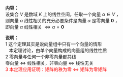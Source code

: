 **内容：**    
设集合 $V$ 是数域 $K$ 上的线性空间，任取一个向量 $\alpha\in V$ ，    
则向量 $\alpha$ 线性相关的充分必要条件是向量 $\alpha$ 是零向量 $\mathbf0$ ，    
即向量 $\alpha$ 线性相关 $\Leftrightarrow\alpha=\mathbf{0}$     
    
**说明：**    
1 这个定理其实是说向量组中只有一个向量的情形    
 $\enspace$ 本定理讨论，由单个向量构成的向量组的线性性质    
2 零向量与任何一个非零向量都共线    
零向量 $\Leftrightarrow$ 线性相关，非零向量 $\Leftrightarrow$ 线性无关    
<font color=red>3 本定理应用证明：矩阵的秩为零 $\Leftrightarrow$ 矩阵为零矩阵</font>    
